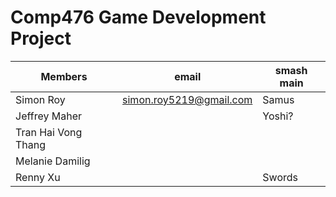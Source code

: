 # Comp476 Game Development Project

| Members     | email | smash main |
| ------------------- | ----------------------- | ------ |
| Simon Roy           | simon.roy5219@gmail.com | Samus  |
| Jeffrey Maher       |                         | Yoshi? |
| Tran Hai Vong Thang |                         ||  
| Melanie Damilig     |                         ||
| Renny Xu            |                         |Swords|
